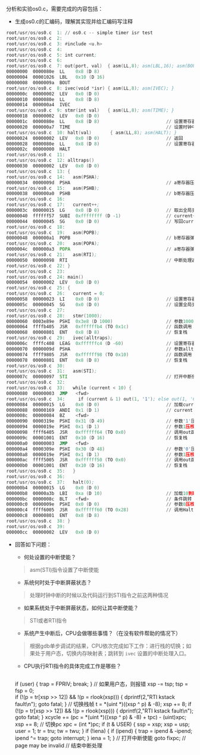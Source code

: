 分析和实验os0.c，需要完成的内容包括： 

 - 生成os0.c的汇编码，理解其实现并给汇编码写注释
 
 ```asm
root/usr/os/os0.c  1: // os0.c -- simple timer isr test
root/usr/os/os0.c  2: 
root/usr/os/os0.c  3: #include <u.h>
root/usr/os/os0.c  4: 
root/usr/os/os0.c  5: int current;
root/usr/os/os0.c  6: 
root/usr/os/os0.c  7: out(port, val)  { asm(LL,8); asm(LBL,16); asm(BOUT); }
00000000  0000080e  LL    0x8 (D 8)
00000004  00001026  LBL   0x10 (D 16)
00000008  0000009a  BOUT
root/usr/os/os0.c  8: ivec(void *isr) { asm(LL,8); asm(IVEC); }
0000000c  00000002  LEV   0x0 (D 0)
00000010  0000080e  LL    0x8 (D 8)
00000014  000000a4  IVEC
root/usr/os/os0.c  9: stmr(int val)   { asm(LL,8); asm(TIME); }
00000018  00000002  LEV   0x0 (D 0)							
0000001c  0000080e  LL    0x8 (D 8)							// 设置寄存器A为val
00000020  000000a7  TIME									// 设置时钟中断阈值
root/usr/os/os0.c  10: halt(val)       { asm(LL,8); asm(HALT); }
00000024  00000002  LEV   0x0 (D 0)							// 返回
00000028  0000080e  LL    0x8 (D 8)							// 设置寄存器a为val
0000002c  00000000  HALT
root/usr/os/os0.c  11: 
root/usr/os/os0.c  12: alltraps()
00000030  00000002  LEV   0x0 (D 0)
root/usr/os/os0.c  13: {
root/usr/os/os0.c  14:   asm(PSHA);
00000034  0000009d  PSHA									// a寄存器压栈
root/usr/os/os0.c  15:   asm(PSHB);
00000038  000000a0  PSHB									// b寄存器压栈
root/usr/os/os0.c  16: 
root/usr/os/os0.c  17:   current++;
0000003c  00000015  LG    0x0 (D 0)							// 取出全局变量current到寄存器a
00000040  ffffff57  SUBI  0xffffffff (D -1)					// current++
00000044  00000045  SG    0x0 (D 0)							// 写回current
root/usr/os/os0.c  18: 
root/usr/os/os0.c  19:   asm(POPB);
00000048  000000a1  POPB									// b寄存器弹出
root/usr/os/os0.c  20:   asm(POPA);
0000004c  000000a3  POPA									// a寄存器弹出
root/usr/os/os0.c  21:   asm(RTI);
00000050  00000098  RTI 									// 中断处理返回
root/usr/os/os0.c  22: }
root/usr/os/os0.c  23: 
root/usr/os/os0.c  24: main()
00000054  00000002  LEV   0x0 (D 0)
root/usr/os/os0.c  25: {
root/usr/os/os0.c  26:   current = 0;
00000058  00000023  LI    0x0 (D 0)							// 设置寄存器a为0
0000005c  00000045  SG    0x0 (D 0)							// 设置全局变量current为0
root/usr/os/os0.c  27: 
root/usr/os/os0.c  28:   stmr(1000);
00000060  0003e89e  PSHI  0x3e8 (D 1000)					// 参数1000压栈
00000064  ffffb405  JSR   0xffffffb4 (TO 0x1c)				// 函数调用
00000068  00000801  ENT   0x8 (D 8)							// 恢复栈
root/usr/os/os0.c  29:   ivec(alltraps);
0000006c  ffffc408  LEAG  0xffffffc4 (D -60)				// 设置寄存器A为alltraps地址
00000070  0000009d  PSHA									// 参数alltraps压栈
00000074  ffff9805  JSR   0xffffff98 (TO 0x10)				// 函数调用
00000078  00000801  ENT   0x8 (D 8)							// 恢复栈
root/usr/os/os0.c  30:   
root/usr/os/os0.c  31:   asm(STI);
0000007c  00000097  STI 									// 打开中断使能
root/usr/os/os0.c  32:   
root/usr/os/os0.c  33:   while (current < 10) {
00000080  00000003  JMP   <fwd>
root/usr/os/os0.c  34:     if (current & 1) out(1, '1'); else out(1, '0');
00000084  00000015  LG    0x0 (D 0)							// 加载current到寄存器a
00000088  00000169  ANDI  0x1 (D 1)							// current & 1
0000008c  00000084  BZ    <fwd>
00000090  0000319e  PSHI  0x31 (D 49)						// 参数'1'压栈
00000094  0000019e  PSHI  0x1 (D 1)							// 参数1压栈
00000098  ffff6405  JSR   0xffffff64 (TO 0x0)				// 调用out函数
0000009c  00001001  ENT   0x10 (D 16)						// 恢复栈
000000a0  00000003  JMP   <fwd>
000000a4  0000309e  PSHI  0x30 (D 48)						// 参数'0'压栈
000000a8  0000019e  PSHI  0x1 (D 1)							// 参数1压栈
000000ac  ffff5005  JSR   0xffffff50 (TO 0x0)				// 调用out函数
000000b0  00001001  ENT   0x10 (D 16)						// 恢复栈
root/usr/os/os0.c  35:   }
root/usr/os/os0.c  36: 
root/usr/os/os0.c  37:   halt(0);
000000b4  00000015  LG    0x0 (D 0)
000000b8  00000a3b  LBI   0xa (D 10)						// 加载10到b寄存器
000000bc  0000008c  BLT   <fwd>								// 条件跳转
000000c0  0000009e  PSHI  0x0 (D 0)							// 参数0压栈
000000c4  ffff6005  JSR   0xffffff60 (TO 0x28)				// 调用Halt函数
000000c8  00000801  ENT   0x8 (D 8)
root/usr/os/os0.c  38: }
root/usr/os/os0.c  39: 
000000cc  00000002  LEV   0x0 (D 0)
 ```
 
 - 回答如下问题：
   - 何处设置的中断使能？   
   
   > asm(STI)指令设置了中断使能

   - 系统何时处于中断屏蔽状态？
   
   > 处理时钟中断的时候以及代码运行到STI指令之前这两种情况

   - 如果系统处于中断屏蔽状态，如何让其中断使能？
   
   > STI或者RTI指令

   - 系统产生中断后，CPU会做哪些事情？（在没有软件帮助的情况下）
   
   > 根据gdb单步调试的结果，CPU依次完成如下工作：进行栈的切换；如果处于用户态，切换内存映射表；跳转到 `ivec` 设置的中断处理入口。

   - CPU执行RTI指令的具体完成工作是哪些？
   
   > ```c
      if (user) { trap = FPRIV; break; }    // 如果用户态，则报错
      xsp -= tsp; tsp = fsp = 0;            
      if (!(p = tr[xsp >> 12]) && !(p = rlook(xsp))) { dprintf(2,"RTI kstack fault\n"); goto fatal; } // 切换栈帧
      t = *(uint *)((xsp ^ p) & -8); xsp += 8;
      if (!(p = tr[xsp >> 12]) && !(p = rlook(xsp))) { dprintf(2,"RTI kstack fault\n"); goto fatal; }
      xcycle += (pc = *(uint *)((xsp ^ p) & -8) + tpc) - (uint)xpc; xsp += 8;    // 切换pc
      xpc = (int *)pc;
      if (t & USER) { ssp = xsp; xsp = usp; user = 1; tr = tru; tw = twu; }
      if (!iena) { if (ipend) { trap = ipend & -ipend; ipend ^= trap; goto interrupt; } iena = 1; } // 打开中断使能
      goto fixpc; // page may be invalid   // 结束中断处理
    ```
